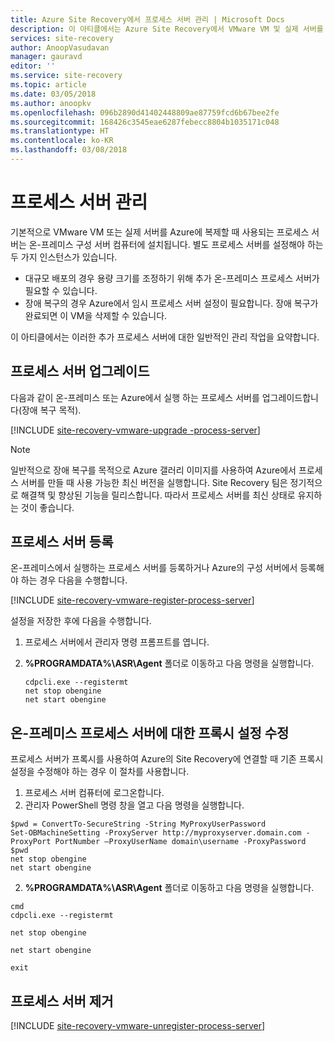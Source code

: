 ```yaml
---
title: Azure Site Recovery에서 프로세스 서버 관리 | Microsoft Docs
description: 이 아티클에서는 Azure Site Recovery에서 VMware VM 및 실제 서버를 복제하기 위한 프로세스 서버 설정을 관리하는 방법에 대해 설명합니다.
services: site-recovery
author: AnoopVasudavan
manager: gauravd
editor: ''
ms.service: site-recovery
ms.topic: article
ms.date: 03/05/2018
ms.author: anoopkv
ms.openlocfilehash: 096b2890d41402448809ae87759fcd6b67bee2fe
ms.sourcegitcommit: 168426c3545eae6287febecc8804b1035171c048
ms.translationtype: HT
ms.contentlocale: ko-KR
ms.lasthandoff: 03/08/2018
---
```

# <a name="manage-process-servers"></a>프로세스 서버 관리

기본적으로 VMware VM 또는 실제 서버를 Azure에 복제할 때 사용되는 프로세스 서버는 온-프레미스 구성 서버 컴퓨터에 설치됩니다. 별도 프로세스 서버를 설정해야 하는 두 가지 인스턴스가 있습니다.

- 대규모 배포의 경우 용량 크기를 조정하기 위해 추가 온-프레미스 프로세스 서버가 필요할 수 있습니다.
- 장애 복구의 경우 Azure에서 임시 프로세스 서버 설정이 필요합니다. 장애 복구가 완료되면 이 VM을 삭제할 수 있습니다. 

이 아티클에서는 이러한 추가 프로세스 서버에 대한 일반적인 관리 작업을 요약합니다.

## <a name="upgrade-a-process-server"></a>프로세스 서버 업그레이드

다음과 같이 온-프레미스 또는 Azure에서 실행 하는 프로세스 서버를 업그레이드합니다(장애 복구 목적).

[!INCLUDE [site-recovery-vmware-upgrade -process-server](../../includes/site-recovery-vmware-upgrade-process-server-internal.md)]

> [!NOTE]
  일반적으로 장애 복구를 목적으로 Azure 갤러리 이미지를 사용하여 Azure에서 프로세스 서버를 만들 때 사용 가능한 최신 버전을 실행합니다. Site Recovery 팀은 정기적으로 해결책 및 향상된 기능을 릴리스합니다. 따라서 프로세스 서버를 최신 상태로 유지하는 것이 좋습니다.



## <a name="reregister-a-process-server"></a>프로세스 서버 등록

온-프레미스에서 실행하는 프로세스 서버를 등록하거나 Azure의 구성 서버에서 등록해야 하는 경우 다음을 수행합니다.

[!INCLUDE [site-recovery-vmware-register-process-server](../../includes/site-recovery-vmware-register-process-server.md)]

설정을 저장한 후에 다음을 수행합니다.

1. 프로세스 서버에서 관리자 명령 프롬프트를 엽니다.
2. **%PROGRAMDATA%\ASR\Agent** 폴더로 이동하고 다음 명령을 실행합니다.

    ```
    cdpcli.exe --registermt
    net stop obengine
    net start obengine
    ```

## <a name="modify-proxy-settings-for-an-on-premises-process-server"></a>온-프레미스 프로세스 서버에 대한 프록시 설정 수정

프로세스 서버가 프록시를 사용하여 Azure의 Site Recovery에 연결할 때 기존 프록시 설정을 수정해야 하는 경우 이 절차를 사용합니다.

1. 프로세스 서버 컴퓨터에 로그온합니다. 
2. 관리자 PowerShell 명령 창을 열고 다음 명령을 실행합니다.
  ```
  $pwd = ConvertTo-SecureString -String MyProxyUserPassword
  Set-OBMachineSetting -ProxyServer http://myproxyserver.domain.com -ProxyPort PortNumber –ProxyUserName domain\username -ProxyPassword $pwd
  net stop obengine
  net start obengine
  ```
2. **%PROGRAMDATA%\ASR\Agent** 폴더로 이동하고 다음 명령을 실행합니다.
  ```
  cmd
  cdpcli.exe --registermt

  net stop obengine

  net start obengine

  exit
  ```


## <a name="remove-a-process-server"></a>프로세스 서버 제거

[!INCLUDE [site-recovery-vmware-unregister-process-server](../../includes/site-recovery-vmware-unregister-process-server.md)]


